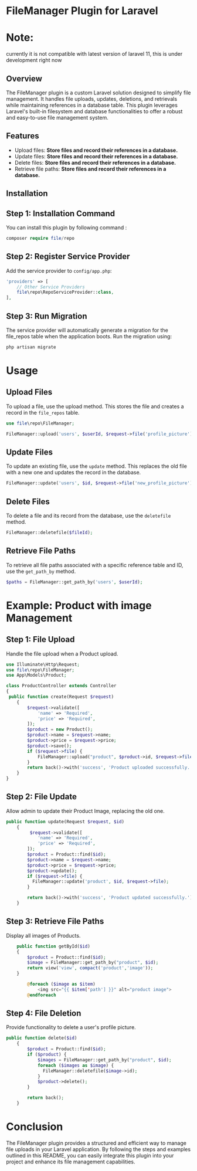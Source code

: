# FileManager Plugin for Laravel

# Note:
currently it is not compatible with latest version of laravel 11, this is under development right now

## Overview
The FileManager plugin is a custom Laravel solution designed to simplify file management. It handles file uploads, updates, deletions, and retrievals while maintaining references in a database table. This plugin leverages Laravel's built-in filesystem and database functionalities to offer a robust and easy-to-use file management system.

## Features
* Upload files: **Store files and record their references in a database.**
* Update files: **Store files and record their references in a database.**
* Delete files: **Store files and record their references in a database.**
* Retrieve file paths: **Store files and record their references in a database.**

## Installation
## Step 1: Installation Command
You can install this plugin by following command : 
```php
composer require file/repo
```
## Step 2: Register Service Provider
Add the service provider to `config/app.php`:
```php
'providers' => [
    // Other Service Providers
    file\repo\RepoServiceProvider::class,
],
```
## Step 3: Run Migration
The service provider will automatically generate a migration for the file_repos table when the application boots. Run the migration using:
```php
php artisan migrate
```
# Usage

## Upload Files

To upload a file, use the upload method. This stores the file and creates a record in the `file_repos` table.
```php
use file\repo\FileManager;

FileManager::upload('users', $userId, $request->file('profile_picture'));
```

## Update Files

To update an existing file, use the `update` method. This replaces the old file with a new one and updates the record in the database.
```php
FileManager::update('users', $id, $request->file('new_profile_picture'));
```

## Delete Files

To delete a file and its record from the database, use the `deletefile` method.
```php
FileManager::deletefile($fileId);
```
## Retrieve File Paths

To retrieve all file paths associated with a specific reference table and ID, use the `get_path_by` method.
```php
$paths = FileManager::get_path_by('users', $userId);
```

# Example: Product with image Management

## Step 1: File Upload
Handle the file upload when a Product upload.

```php
use Illuminate\Http\Request;
use file\repo\FileManager;
use App\Models\Product;

class ProductController extends Controller
{
 public function create(Request $request)
    {
        $request->validate([
            'name' => 'Required',
            'price' => 'Required',
        ]);
        $product = new Product();
        $product->name = $request->name;
        $product->price = $request->price;
        $product->save();
        if ($request->file) {
            FileManager::upload("product", $product->id, $request->file);
        }
        return back()->with('success', 'Product uploaded successfully.');
    }
}
```
## Step 2: File Update
Allow admin to update their Product Image, replacing the old one.

```php
public function update(Request $request, $id)
    {
         $request->validate([
            'name' => 'Required',
            'price' => 'Required',
        ]);
        $product = Product::find($id);
        $product->name = $request->name;
        $product->price = $request->price;
        $product->update();
        if ($request->file) {
          FileManager::update('product', $id, $request->file);
        }

        return back()->with('success', 'Product updated successfully.');
    }
```
## Step 3: Retrieve File Paths
Display all images of Products.

```php
    public function getById($id)
    {
        $product = Product::find($id);
        $image = FileManager::get_path_by("product", $id);
        return view('view', compact('product','image'));
    }
```
```php
        @foreach ($image as $item)
            <img src="{{ $item['path'] }}" alt="product image">
        @endforeach
```

## Step 4: File Deletion
Provide functionality to delete a user's profile picture.

```php
public function delete($id)
    {
        $product = Product::find($id);
        if ($product) {
            $images = FileManager::get_path_by("product", $id);
            foreach ($images as $image) {
              FileManager::deletefile($image->id);
            }
            $product->delete();
        }

        return back();
    }
```

# Conclusion
The FileManager plugin provides a structured and efficient way to manage file uploads in your Laravel application. By following the steps and examples outlined in this README, you can easily integrate this plugin into your project and enhance its file management capabilities.
